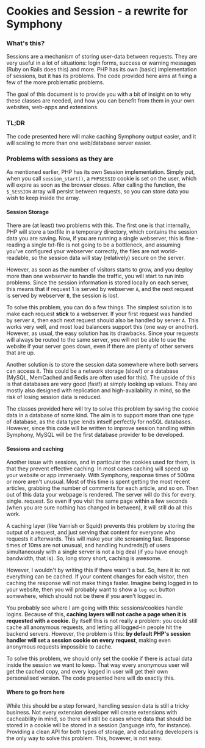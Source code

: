 Cookies and Session - a rewrite for Symphony
================

### What's this? ###

Sessions are a mechanism of storing user-data between requests. They are very useful in a lot of situations: login forms, success or warning messages (Ruby on Rails does this) and more. PHP has its own (basic) implementation of sessions, but it has its problems. The code provided here aims at fixing a few of the more problematic problems.

The goal of this document is to provide you with a bit of insight on to why these classes are needed, and how you can benefit from them in your own websites, web-apps and extensions.

### TL;DR ###

The code presented here will make caching Symphony output easier, and it will scaling to more than one web/database server easier.

### Problems with sessions as they are ###

As mentioned earlier, PHP has its own Session implementation. Simply put, when you call `session_start()`, a `PHPSESSID` cookie is set on the user, which will expire as soon as the browser closes. After calling the function, the `$_SESSION` array will persist between requests, so you can store data you wish to keep inside the array.

#### Session Storage ####

There are (at least) two problems with this. The first one is that internally, PHP will store a textfile in a temporary directory, which contains the session data you are saving. Now, if you are running a single webserver, this is fine - reading a single txt-file is not going to be a bottleneck, and assuming you've configured your webserver correctly, the files are not world-readable, so the session data will stay (relatively) secure on the server.

However, as soon as the number of visitors starts to grow, and you deploy more than one webserver to handle the traffic, you will start to run into problems. Since the session information is stored locally on each server, this means that if request 1 is served by webserver `A`, and the next request is served by webserver `B`, the session is lost.

To solve this problem, you can do a few things. The simplest solution is to make each request **stick** to a webserver. If your first request was handled by server `A`, then each next request should also be handled by server `A`. This works very well, and most load balancers support this (one way or another). However, as usual, the easy solution has its drawbacks. Since your requests will always be routed to the same server, you will not be able to use the website if your server goes down, even if there are plenty of other servers that are up.

Another solution is to store the session data somewhere where both servers can access it. This could be a network storage (slow!) or a database (MySQL, MemCached and Redis are often used for this). The upside of this is that databases are very good (fast!) at simply looking up values. They are mostly also designed with replication and high-availability in mind, so the risk of losing session data is reduced.

The classes provided here will try to solve this problem by saving the cookie data in a database of some kind. The aim is to support more than one type of database, as the data type lends intself perfectly for noSQL databases. However, since this code will be written to improve session handling within Symphony, MySQL will be the first database provider to be developed.

#### Sessions and caching ####

Another issue with sessions, and in particular the cookies used for them, is that they prevent effective caching. In most cases caching will speed up your website or app immensely. With Symphony, response times of 500ms or more aren't unusual. Most of this time is spent getting the most recent articles, grabbing the number of comments for each article, and so on. Then out of this data your webpage is rendered. The server will do this for every. single. request. So even if you visit the same page within a few seconds (when you are sure nothing has changed in between), it will still do all this work.

A caching layer (like Varnish or Squid) prevents this problem by storing the output of a request, and just serving that content for everyone who requests it afterwards. This will make your site screaming fast. Response times of 10ms are not unusual, and handling hundreds(!) of users simultaneously with a single server is not a big deal (if you have enough bandwidth, that is). So, long story short, caching is awesome.

However, I wouldn't by writing this if there wasn't a but. So, here it is: not everything can be cached. If your content changes for each visitor, then caching the response will not make things faster. Imagine being logged in to your website, then you will probably want to show a `log out` button somewhere, which should not be there if you aren't logged in.

You probably see where I am going with this: sessions/cookies handle logins. Because of this, **caching layers will not cache a page when it is requested with a cookie.** By itself this is not really a problem: you could still cache all anonymous requests, and letting all logged-in people hit the backend servers. However, the problem is this: **by default PHP's session handler will set a session cookie on every request**, making even anonymous requests impossible to cache.

To solve this problem, we should only set the cookie if there is actual data inside the session we want to keep. That way every anonymous user will get the cached copy, and every logged in user will get their own personalised version. The code presented here will do exactly this.

#### Where to go from here ####

While this should be a step forward, handling session data is still a tricky business. Not every extension developer will create extensions with cacheability in mind, so there will still be cases where data that should be stored in a cookie will be stored in a session (language info, for instance). Providing a clean API for both types of storage, and educating developers is the only way to solve this problem. This, however, is not easy.